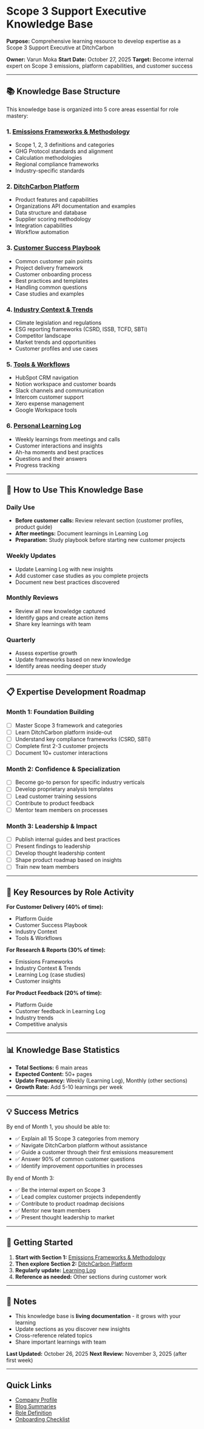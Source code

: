 # Scope 3 Support Executive Knowledge Base

**Purpose:** Comprehensive learning resource to develop expertise as a Scope 3 Support Executive at DitchCarbon

**Owner:** Varun Moka
**Start Date:** October 27, 2025
**Target:** Become internal expert on Scope 3 emissions, platform capabilities, and customer success

---

## 📚 Knowledge Base Structure

This knowledge base is organized into 5 core areas essential for role mastery:

### 1. **[Emissions Frameworks & Methodology](./01-EMISSIONS-FRAMEWORKS.md)**
   - Scope 1, 2, 3 definitions and categories
   - GHG Protocol standards and alignment
   - Calculation methodologies
   - Regional compliance frameworks
   - Industry-specific standards

### 2. **[DitchCarbon Platform](./02-PLATFORM-GUIDE.md)**
   - Product features and capabilities
   - Organizations API documentation and examples
   - Data structure and database
   - Supplier scoring methodology
   - Integration capabilities
   - Workflow automation

### 3. **[Customer Success Playbook](./03-CUSTOMER-SUCCESS.md)**
   - Common customer pain points
   - Project delivery framework
   - Customer onboarding process
   - Best practices and templates
   - Handling common questions
   - Case studies and examples

### 4. **[Industry Context & Trends](./04-INDUSTRY-CONTEXT.md)**
   - Climate legislation and regulations
   - ESG reporting frameworks (CSRD, ISSB, TCFD, SBTi)
   - Competitor landscape
   - Market trends and opportunities
   - Customer profiles and use cases

### 5. **[Tools & Workflows](./05-TOOLS-WORKFLOWS.md)**
   - HubSpot CRM navigation
   - Notion workspace and customer boards
   - Slack channels and communication
   - Intercom customer support
   - Xero expense management
   - Google Workspace tools

### 6. **[Personal Learning Log](./06-LEARNING-LOG.md)**
   - Weekly learnings from meetings and calls
   - Customer interactions and insights
   - Ah-ha moments and best practices
   - Questions and their answers
   - Progress tracking

---

## 🎯 How to Use This Knowledge Base

### Daily Use
- **Before customer calls:** Review relevant section (customer profiles, product guide)
- **After meetings:** Document learnings in Learning Log
- **Preparation:** Study playbook before starting new customer projects

### Weekly Updates
- Update Learning Log with new insights
- Add customer case studies as you complete projects
- Document new best practices discovered

### Monthly Reviews
- Review all new knowledge captured
- Identify gaps and create action items
- Share key learnings with team

### Quarterly
- Assess expertise growth
- Update frameworks based on new knowledge
- Identify areas needing deeper study

---

## 📋 Expertise Development Roadmap

### Month 1: Foundation Building
- [ ] Master Scope 3 framework and categories
- [ ] Learn DitchCarbon platform inside-out
- [ ] Understand key compliance frameworks (CSRD, SBTi)
- [ ] Complete first 2-3 customer projects
- [ ] Document 10+ customer interactions

### Month 2: Confidence & Specialization
- [ ] Become go-to person for specific industry verticals
- [ ] Develop proprietary analysis templates
- [ ] Lead customer training sessions
- [ ] Contribute to product feedback
- [ ] Mentor team members on processes

### Month 3: Leadership & Impact
- [ ] Publish internal guides and best practices
- [ ] Present findings to leadership
- [ ] Develop thought leadership content
- [ ] Shape product roadmap based on insights
- [ ] Train new team members

---

## 🔑 Key Resources by Role Activity

**For Customer Delivery (40% of time):**
- Platform Guide
- Customer Success Playbook
- Industry Context
- Tools & Workflows

**For Research & Reports (30% of time):**
- Emissions Frameworks
- Industry Context & Trends
- Learning Log (case studies)
- Customer insights

**For Product Feedback (20% of time):**
- Platform Guide
- Customer feedback in Learning Log
- Industry trends
- Competitive analysis

---

## 📊 Knowledge Base Statistics

- **Total Sections:** 6 main areas
- **Expected Content:** 50+ pages
- **Update Frequency:** Weekly (Learning Log), Monthly (other sections)
- **Growth Rate:** Add 5-10 learnings per week

---

## 💡 Success Metrics

By end of Month 1, you should be able to:
- ✅ Explain all 15 Scope 3 categories from memory
- ✅ Navigate DitchCarbon platform without assistance
- ✅ Guide a customer through their first emissions measurement
- ✅ Answer 90% of common customer questions
- ✅ Identify improvement opportunities in processes

By end of Month 3:
- ✅ Be the internal expert on Scope 3
- ✅ Lead complex customer projects independently
- ✅ Contribute to product roadmap decisions
- ✅ Mentor new team members
- ✅ Present thought leadership to market

---

## 🚀 Getting Started

1. **Start with Section 1:** [Emissions Frameworks & Methodology](./01-EMISSIONS-FRAMEWORKS.md)
2. **Then explore Section 2:** [DitchCarbon Platform](./02-PLATFORM-GUIDE.md)
3. **Regularly update:** [Learning Log](./06-LEARNING-LOG.md)
4. **Reference as needed:** Other sections during customer work

---

## 📝 Notes

- This knowledge base is **living documentation** - it grows with your learning
- Update sections as you discover new insights
- Cross-reference related topics
- Share important learnings with team

**Last Updated:** October 26, 2025
**Next Review:** November 3, 2025 (after first week)

---

## Quick Links

- [Company Profile](/docs/company/DITCHCARBON-COMPANY-PROFILE.md)
- [Blog Summaries](/docs/company/DITCHCARBON-BLOG-SUMMARIES.md)
- [Role Definition](/docs/company/SCOPE-3-EXECUTIVE-ROLE.md)
- [Onboarding Checklist](/docs/work/ONBOARDING-CHECKLIST.md)
